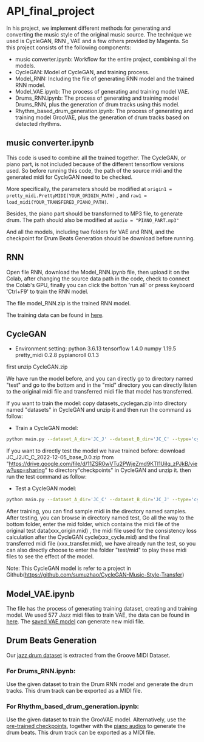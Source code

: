 # API_final_project
In his project, we implement different methods for generating and converting the music style of the original music source. The technique we used is CycleGAN, RNN , VAE  and a few others provided by Magenta. So this project consists of the following components:
* music converter.ipynb: Workflow for the entire project, combining all the models.
* CycleGAN: Model of CycleGAN, and training process.
* Model_RNN: Including the file of generating RNN model and the trained RNN model.
* Model_VAE.ipynb: The process of generating and training model VAE.
* Drums_RNN.ipynb: The process of generating and training model Drums_RNN, plus the generation of drum tracks using this model.
* Rhythm_based_drum_generation.ipynb: The process of generating and training model GrooVAE, plus the generation of drum tracks based on detected rhythms.


## music converter.ipynb
This code is used to combine all the trained together. The CycleGAN, or piano part, is not included because of the different tensorflow versions used. So before running this code, the path of the source midi and the generated midi for CycleGAN need to be checked.

More specifically, the parameters should be modified at 
`origin1 = pretty_midi.PrettyMIDI(YOUR_ORIGIN_PATH)`
, and 
`raw1 = load_midi(YOUR_TRANSFERED_PIANO_PATH)`.

Besides, the piano part should be transformed to MP3 file, to generate drum. The path should also be modified at `audio = "PIANO_PART.mp3"`

And all the models, including two folders for VAE and RNN, and the checkpoint for Drum Beats Generation should be download before running.

## RNN
Open file RNN, download the Model_RNN.ipynb file, then upload it on the Colab, after changing the source data path in the code, check to connect the Colab's GPU, finally you can click the botton 'run all' or press keyboard 'Ctrl+F9' to train the RNN model.

The file model_RNN.zip is the trained RNN model.

The training data can be found in [here](https://jazzomat.hfm-weimar.de/dbformat/dboverview.html).

## CycleGAN
- Environment setting:
python 3.6.13
tensorflow 1.4.0
numpy 1.19.5
pretty_midi 0.2.8
pypianoroll 0.1.3

first unzip CycleGAN.zip

We have run the model before, and you can directly go to directory named "test" and go to the bottom and in
the "mid" directory you can directly listen to the original midi file and transferred midi file that model has transferred.

If you want to train the model: 
copy datasets_cyclegan.zip into directory named "datasets" in CycleGAN and unzip it and then run the command as follow:
- Train a CycleGAN model:
```bash
python main.py --dataset_A_dir='JC_J' --dataset_B_dir='JC_C' --type='cyclegan' --model='base' --sigma_d=0 --phase='train'
```
If you want to directly test the model we have trained before:
download JC_J2JC_C_2022-12-05_base_0.0.zip from "https://drive.google.com/file/d/11ZSR0wVTu2PWjeZmd9KTl1UiIq_zPJkB/view?usp=sharing"
to directory"checkpoints" in CycleGAN and unzip it. then run the test command as follow:
- Test a CycleGAN model:
```bash
python main.py --dataset_A_dir='JC_C' --dataset_B_dir='JC_J' --type='cyclegan' --model='base' --sigma_d=0 --phase='test' --which_direction='AtoB'
```
After training, you can find sample midi in the directory named samples.
After testing, you can browse in directory named test, Go all the way to the bottom folder, enter the mid folder, which contains the midi file of the 
original test data(xxx_origin.mid) , the midi file used for the consistency loss calculation after the CycleGAN cycle(xxx_cycle.mid) and the final transferred 
midi file (xxx_transfer.mid), we have already run the test, so you can also directly choose to enter the folder "test/mid" to play these midi files to see the effect of the model.

Note: This CycleGAN model is refer to a project in Github(https://github.com/sumuzhao/CycleGAN-Music-Style-Transfer)


## Model_VAE.ipynb
The file has the process of generating training dataset, creating and training model. We used 577 Jazz midi files to train VAE, the data can be found in [here](https://drive.google.com/file/d/1xksnOS46bODSO5KCXClWml62pFDMSVs2/view?usp=sharing). The [saved VAE model](https://drive.google.com/drive/folders/1SxSvm-Sb2oyRVAC6BfBhctF5h8qmLsWc?usp=sharing) can generate new midi file.



## Drum Beats Generation
Our [jazz drum dataset](https://drive.google.com/drive/folders/1yZLWngJaPGHvzYkk1-NpkQiJE5bJePuF?usp=share_link) is extracted from the Groove MIDI Dataset. 
### For Drums_RNN.ipynb:
Use the given dataset to train the Drum RNN model and generate the drum tracks. This drum track can be exported as a MIDI file.
### For Rhythm_based_drum_generation.ipynb:
Use the given dataset to train the GrooVAE model. 
Alternatively, use the [pre-trained checkpoints](https://drive.google.com/drive/folders/1dVZJJV39-RuQaWFAPgRLkGIJAmHTiKT6?usp=share_link), together with the [piano audios](https://drive.google.com/drive/folders/1e5Em3_YSPlXW3_IEvppskGIqBFwzllTY?usp=share_link) to generate the drum beats. This drum track can be exported as a MIDI file.
